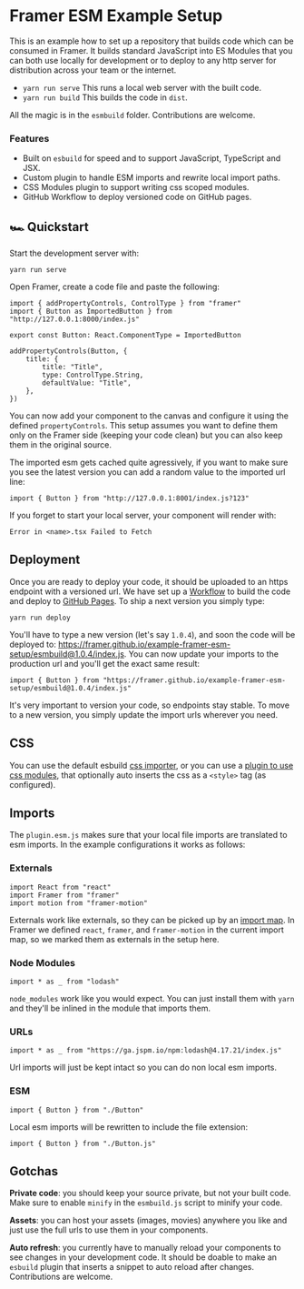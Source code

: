 # Framer ESM Example Setup

This is an example how to set up a repository that builds code which can be consumed in Framer. It builds standard JavaScript into ES Modules that you can both use locally for development or to deploy to any http server for distribution across your team or the internet.

- `yarn run serve` This runs a local web server with the built code.
- `yarn run build` This builds the code in `dist`.

All the magic is in the `esmbuild` folder. Contributions are welcome.

### Features

- Built on `esbuild` for speed and to support JavaScript, TypeScript and JSX.
- Custom plugin to handle ESM imports and rewrite local import paths.
- CSS Modules plugin to support writing css scoped modules.
- GitHub Workflow to deploy versioned code on GitHub pages.

## 🏎 Quickstart

Start the development server with:

```
yarn run serve
```

Open Framer, create a code file and paste the following:

```.tsx
import { addPropertyControls, ControlType } from "framer"
import { Button as ImportedButton } from "http://127.0.0.1:8000/index.js"

export const Button: React.ComponentType = ImportedButton

addPropertyControls(Button, {
    title: {
        title: "Title",
        type: ControlType.String,
        defaultValue: "Title",
    },
})
```

You can now add your component to the canvas and configure it using the defined `propertyControls`. This setup assumes you want to define them only on the Framer side (keeping your code clean) but you can also keep them in the original source.

The imported esm gets cached quite agressively, if you want to make sure you see the latest version you can add a random value to the imported url line:

```.tsx
import { Button } from "http://127.0.0.1:8001/index.js?123"
```

If you forget to start your local server, your component will render with:

```
Error in <name>.tsx Failed to Fetch
```

## Deployment

Once you are ready to deploy your code, it should be uploaded to an https endpoint with a versioned url. We have set up a [Workflow](https://github.com/framer/example-framer-esm-setup/actions) to build the code and deploy to [GitHub Pages](https://github.com/framer/example-framer-esm-setup/tree/pages). To ship a next version you simply type:

```
yarn run deploy
```

You'll have to type a new version (let's say `1.0.4`), and soon the code will be deployed to: https://framer.github.io/example-framer-esm-setup/esmbuild@1.0.4/index.js. You can now update your imports to the production url and you'll get the exact same result:

```.tsx
import { Button } from "https://framer.github.io/example-framer-esm-setup/esmbuild@1.0.4/index.js"
```

It's very important to version your code, so endpoints stay stable. To move to a new version, you simply update the import urls wherever you need.

## CSS

You can use the default esbuild [css importer](https://esbuild.github.io/content-types/#css), or you can use a [plugin to use css modules](https://github.com/indooorsman/esbuild-css-modules-plugin), that optionally auto inserts the css as a `<style>` tag (as configured).

## Imports

The `plugin.esm.js` makes sure that your local file imports are translated to esm imports. In the example configurations it works as follows:

### Externals

```.tsx
import React from "react"
import Framer from "framer"
import motion from "framer-motion"
```

Externals work like externals, so they can be picked up by an [import map](https://github.com/WICG/import-maps). In Framer we defined `react`, `framer`, and `framer-motion` in the current import map, so we marked them as externals in the setup here.

### Node Modules

```.tsx
import * as _ from "lodash"
```

`node_modules` work like you would expect. You can just install them with `yarn` and they'll be inlined in the module that imports them.

### URLs

```.tsx
import * as _ from "https://ga.jspm.io/npm:lodash@4.17.21/index.js"
```

Url imports will just be kept intact so you can do non local esm imports.

### ESM

```.tsx
import { Button } from "./Button"
```

Local esm imports will be rewritten to include the file extension:

```.tsx
import { Button } from "./Button.js"
```

## Gotchas

**Private code**: you should keep your source private, but not your built code. Make sure to enable `minify` in the `esmbuild.js` script to minify your code.

**Assets**: you can host your assets (images, movies) anywhere you like and just use the full urls to use them in your components.

**Auto refresh**: you currently have to manually reload your components to see changes in your development code. It should be doable to make an `esbuild` plugin that inserts a snippet to auto reload after changes. Contributions are welcome.
